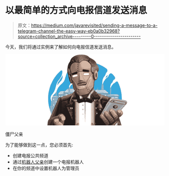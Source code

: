 # 以最简单的方式向电报信道发送消息

> 原文：<https://medium.com/javarevisited/sending-a-message-to-a-telegram-channel-the-easy-way-eb0a0b32968?source=collection_archive---------0----------------------->

今天，我们将通过实例来了解如何向电报信道发送消息。

![](img/a7f5e7d87564c9aae797921ded28b11e.png)

僵尸父亲

为了能够做到这一点，您必须首先:

*   创建电报公共频道
*   通过[机器人父亲](https://core.telegram.org/bots#3-how-do-i-create-a-bot)创建一个电报机器人
*   在你的频道中设置机器人为管理员